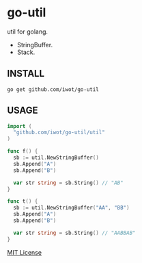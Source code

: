 go-util
=======

util for golang.  

- StringBuffer.
- Stack.

INSTALL
-------
`go get github.com/iwot/go-util`

USAGE
-----
```go
import (
  "github.com/iwot/go-util/util"
)

func f() {
  sb := util.NewStringBuffer()
  sb.Append("A")
  sb.Append("B")

  var str string = sb.String() // "AB"
}

func t() {
  sb := util.NewStringBuffer("AA", "BB")
  sb.Append("A")
  sb.Append("B")

  var str string = sb.String() // "AABBAB"
}
```

[MIT License](https://github.com/iwot/go-util/blob/master/LICENSE "MIT License")
